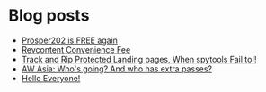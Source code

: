 # Blog posts
<!-- BLOG-POST-LIST:START -->
- [Prosper202 is FREE again](https://afflift.com/f/threads/prosper202-is-free-again.4028/)
- [Revcontent Convenience Fee](https://afflift.com/f/threads/revcontent-convenience-fee.10005/)
- [Track and Rip Protected Landing pages, When spytools Fail to!!](https://afflift.com/f/threads/track-and-rip-protected-landing-pages-when-spytools-fail-to.10006/)
- [AW Asia: Who&#39;s going? And who has extra passes?](https://afflift.com/f/threads/aw-asia-whos-going-and-who-has-extra-passes.9889/)
- [Hello Everyone!](https://afflift.com/f/threads/hello-everyone.9963/)
<!-- BLOG-POST-LIST:END -->
